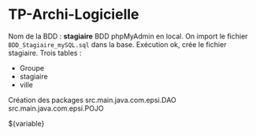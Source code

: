 # TP-Archi-Logicielle

Nom de la BDD : **stagiaire**
BDD phpMyAdmin en local. 
On import le fichier `BDD_Stagiaire_mySQL.sql` dans la base. 
Exécution ok, crée le fichier stagiaire.
Trois tables : 
- Groupe 
- stagiaire
- ville

Création des packages 
src.main.java.com.epsi.DAO
src.main.java.com.epsi.POJO

${variable}
